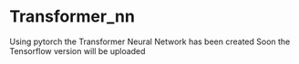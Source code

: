 # Transformer_nn

Using pytorch the Transformer Neural Network has been created
Soon the Tensorflow version will be uploaded
